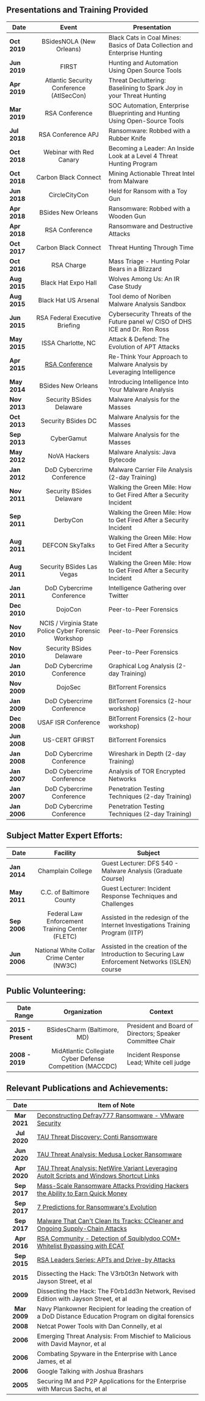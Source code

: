 Presentations and Training Provided
---------

| Date | Event | Presentation |
| --- | :---: | --- |
| **Oct 2019** | BSidesNOLA (New Orleans) | Black Cats in Coal Mines: Basics of Data Collection and Enterprise Hunting |
|  **Jun 2019** | FIRST | Hunting and Automation Using Open Source Tools |
| **Apr 2019** | Atlantic Security Conference (AtlSecCon) | Threat Decluttering: Baselining to Spark Joy in your Threat Hunting |
| **Mar 2019** | RSA Conference | SOC Automation, Enterprise Blueprinting and Hunting Using Open-Source Tools |
| **Jul 2018** | RSA Conference APJ | Ransomware: Robbed with a Rubber Knife |
| **Oct 2018** | Webinar with Red Canary | Becoming a Leader: An Inside Look at a Level 4 Threat Hunting Program |
| **Oct 2018** | Carbon Black Connect | Mining Actionable Threat Intel from Malware |
| **Jun 2018** | CircleCityCon | Held for Ransom with a Toy Gun |
| **Apr 2018** | BSides New Orleans | Ransomware: Robbed with a Wooden Gun |
| **Apr 2018** | RSA Conference | Ransomware and Destructive Attacks |
| **Oct 2017** | Carbon Black Connect | Threat Hunting Through Time |
| **Oct 2016** | RSA Charge | Mass Triage - Hunting Polar Bears in a Blizzard |
| **Aug 2015** | Black Hat Expo Hall | Wolves Among Us: An IR Case Study |
| **Aug 2015** | Black Hat US Arsenal | Tool demo of Noriben Malware Analysis Sandbox |
| **Jun 2015** | RSA Federal Executive Briefing | Cybersecurity Threats of the Future panel w/ CISO of DHS ICE and Dr. Ron Ross |
| **May 2015** | ISSA Charlotte, NC | Attack &amp; Defend: The Evolution of APT Attacks |
| **Apr 2015** | [RSA Conference](http://web.archive.org/web/20150910204056/https://blogs.rsa.com/rsa-conference-2015-re-think-approach-malware-analysis-leveraging-intelligence/) | Re-Think Your Approach to Malware Analysis by Leveraging Intelligence |
| **May 2014** | BSides New Orleans | Introducing Intelligence Into Your Malware Analysis |
| **Nov 2013** | Security BSides Delaware | Malware Analysis for the Masses |
| **Oct 2013** | Security BSides DC | Malware Analysis for the Masses |
| **Sep 2013** | CyberGamut | Malware Analysis for the Masses |
| **May 2012** | NoVA Hackers | Malware Analysis: Java Bytecode |
| **Jan 2012** | DoD Cybercrime Conference | Malware Carrier File Analysis (2-day Training) |
| **Nov 2011** | Security BSides Delaware | Walking the Green Mile: How to Get Fired After a Security Incident |
| **Sep 2011** | DerbyCon | Walking the Green Mile: How to Get Fired After a Security Incident |
| **Aug 2011** | DEFCON SkyTalks | Walking the Green Mile: How to Get Fired After a Security Incident |
| **Aug 2011** | Security BSides Las Vegas | Walking the Green Mile: How to Get Fired After a Security Incident |
| **Jan 2011** | DoD Cybercrime Conference | Intelligence Gathering over Twitter |
| **Dec 2010** | DojoCon | Peer-to-Peer Forensics |
| **Nov 2010** | NCIS / Virginia State Police Cyber Forensic Workshop | Peer-to-Peer Forensics |
| **Nov 2010** | Security BSides Delaware | Peer-to-Peer Forensics |
| **Jan 2010** | DoD Cybercrime Conference | Graphical Log Analysis (2-day Training) |
| **Nov 2009** | DojoSec | BitTorrent Forensics |
| **Jan 2009** | DoD Cybercrime Conference | BitTorrent Forensics (2-hour workshop) |
| **Dec 2008** | USAF ISR Conference | BitTorrent Forensics (2-hour workshop) |
| **Jun 2008** | US-CERT GFIRST | BitTorrent Forensics|
| **Jan 2008** | DoD Cybercrime Conference | Wireshark in Depth (2-day Training) |
| **Jan 2007** | DoD Cybercrime Conference | Analysis of TOR Encrypted Networks |
| **Jan 2007** | DoD Cybercrime Conference | Penetration Testing Techniques (2-day Training) |
| **Jan 2006** | DoD Cybercrime Conference | Penetration Testing Techniques (2-day Training) |


Subject Matter Expert Efforts:
---------
| Date | Facility | Subject |
| --- | :---: | ---|
| **Jan 2014** | Champlain College | Guest Lecturer: DFS 540 - Malware Analysis (Graduate Course) |
| **May 2011** | C.C. of Baltimore County | Guest Lecturer: Incident Response Techniques and Challenges |
| **Sep 2006** | Federal Law Enforcement Training Center (FLETC) | Assisted in the redesign of the Internet Investigations Training Program (IITP) |
| **Jun 2006** | National White Collar Crime Center (NW3C) | Assisted in the creation of the Introduction to Securing Law Enforcement Networks (ISLEN) course |


Public Volunteering:
---------
| Date Range | Organization | Context |
| --- | :---: | ---|
| **2015 - Present** | BSidesCharm (Baltimore, MD) | President and Board of Directors;  Speaker Committee Chair |
| **2008 - 2019** | MidAtlantic Collegiate Cyber Defense Competition (MACCDC) | Incident Response Lead; White cell judge |


Relevant Publications and Achievements:
---------
| Date | Item of Note |
| :---: | --- |
| **Mar 2021** | [Deconstructing Defray777 Ransomware - VMware Security](https://blogs.vmware.com/networkvirtualization/2021/03/deconstructing-defray777.html/) |
| **Jul 2020** | [TAU Threat Discovery: Conti Ransomware](https://blogs.vmware.com/security/2020/07/tau-threat-discovery-conti-ransomware.html) |
| **Jun 2020** | [TAU Threat Analysis: Medusa Locker Ransomware](https://blogs.vmware.com/security/2020/06/tau-threat-analysis-medusa-locker-ransomware.html) |
| **Apr 2020** | [TAU Threat Analysis: NetWire Variant Leveraging AutoIt Scripts and Windows Shortcut Links](https://blogs.vmware.com/security/2020/04/tau-threat-analysis-netwire-variant-leveraging-autoit-scripts-and-windows-shortcut-links.html) |
| **Sep 2017** | [Mass-Scale Ransomware Attacks Providing Hackers the Ability to Earn Quick Money](https://blogs.vmware.com/security/2017/09/mass-scale-ransomware-attacks-providing-hackers-ability-earn-quick-money.html) |
| **Sep 2017** | [7 Predictions for Ransomware&#39;s Evolution](https://blogs.vmware.com/security/2017/09/7-predictions-ransomwares-evolution.html) |
| **Sep 2017** | [Malware That Can&#39;t Clean Its Tracks: CCleaner and Ongoing Supply-Chain Attacks](https://webcache.googleusercontent.com/search?q=cache:r7yjgJIHzFgJ:https://www.carbonblack.com/blog/malware-cant-clean-tracks-ccleaner-ongoing-supply-chain-attacks/+&amp;cd=3&amp;hl=en&amp;ct=clnk&amp;gl=us) |
| **Apr 2016** | [RSA Community - Detection of Squiblydoo COM+ Whitelist Bypassing with ECAT](https://community.rsa.com/t5/rsa-netwitness-platform-blog/detection-of-squiblydoo-com-whitelist-bypassing-with-ecat/ba-p/519375) |
| **Sep 2015** | [RSA Leaders Series: APTs and Drive-by Attacks](https://www.rsa.com/content/dam/en/case-study/rsa-leaders-series-incident-response-qa-apts-drive-by-attacks.pdf) |
| **2015** | Dissecting the Hack: The V3rb0t3n Network with Jayson Street, et al |
| **2009** | Dissecting the Hack: The F0rb1dd3n Network, Revised Edition with Jayson Street, et al |
| **Mar 2009** | Navy Plankowner Recipient for leading the creation of a DoD Distance Education Program on digital forensics |
| **2008** | Netcat Power Tools with Dan Connelly, et al |
| **2006** | Emerging Threat Analysis: From Mischief to Malicious with David Maynor, et al |
| **2006** | Combating Spyware in the Enterprise with Lance James, et al |
| **2006** | Google Talking with Joshua Brashars |
| **2005** | Securing IM and P2P Applications for the Enterprise with Marcus Sachs, et al |

